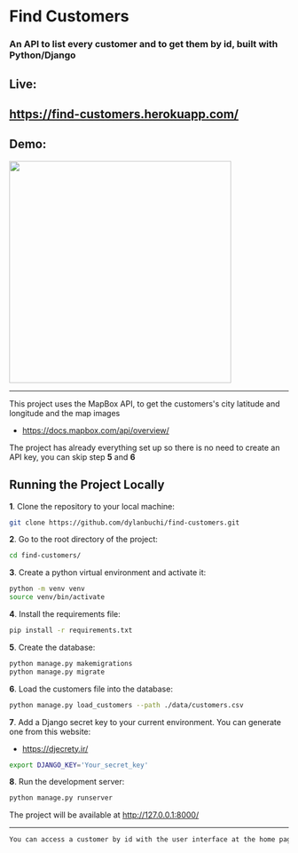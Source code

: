 # Find Customers
### An API to list every customer and to get them by id, built with Python/Django

## Live:
https://find-customers.herokuapp.com/
---
## Demo:
<img src=https://user-images.githubusercontent.com/52018183/107127881-ef5afc80-6897-11eb-8ff6-0bc4377c2bd5.gif with=400 height=400/>

-------

This project uses the MapBox API, to get the customers's city latitude and longitude and the map images
- https://docs.mapbox.com/api/overview/ 

The project has already everything set up so there is no need to create an API key, you can skip step **5** and **6**

## Running the Project Locally

**1**. Clone the repository to your local machine:
```bash
git clone https://github.com/dylanbuchi/find-customers.git
```
**2**. Go to the root directory of the project:

```bash
cd find-customers/
```
**3**. Create a python virtual environment and activate it:

```bash
python -m venv venv
source venv/bin/activate
```
**4**. Install the requirements file:
  
```bash
pip install -r requirements.txt
```

**5**. Create the database:
```bash
python manage.py makemigrations
python manage.py migrate
```

**6**. Load the customers file into the database:
```bash
python manage.py load_customers --path ./data/customers.csv
``` 

**7**. Add a Django secret key to your current environment. You can generate one from this website:
 - https://djecrety.ir/

```bash
export DJANGO_KEY='Your_secret_key'
```

**8**. Run the development server:

```bash
python manage.py runserver
```

The project will be available at http://127.0.0.1:8000/

---
```bash
You can access a customer by id with the user interface at the home page or like this: http://127.0.0.1:8000/api/v1/customers/{id_number}/
```
